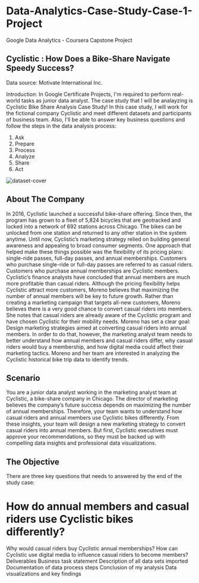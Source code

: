 # Data-Analytics-Case-Study-Case-1-Project
Google Data Analytics - Coursera Capstone Project

## Cyclistic : How Does a Bike-Share Navigate Speedy Success?
Data source:
Motivate International Inc.

Introduction:
In Google Certificate Projects, I'm required to perform real-world tasks as junior data analyst. The case study that I will be analayzing is Cyclistic Bike Share Analysis Case Study! In this case study, I will work for the fictional company Cyclistic and meet different datasets and participants of business team. Also, I'll be able to answer key business questions and follow the steps in the data analysis process:

1. Ask
2. Prepare
3. Process
4. Analyze
5. Share
6. Act


![dataset-cover](https://user-images.githubusercontent.com/91084797/194746666-580aee7d-ffc6-4fc8-b8d1-ad635fef021f.jpg)

## About The Company
In 2016, Cyclistic launched a successful bike-share offering. Since then, the program has grown to a fleet of 5,824 bicycles that are geotracked and locked into a network of 692 stations across Chicago. The bikes can be unlocked from one station and returned to any other station in the system anytime. Until now, Cyclistic’s marketing strategy relied on building general awareness and appealing to broad consumer segments. One approach that helped make these things possible was the flexibility of its pricing plans: single-ride passes, full-day passes, and annual memberships. Customers who purchase single-ride or full-day passes are referred to as casual riders. Customers who purchase annual memberships are Cyclistic members. Cyclistic’s finance analysts have concluded that annual members are much more profitable than casual riders. Although the pricing flexibility helps Cyclistic attract more customers, Moreno believes that maximizing the number of annual members will be key to future growth. Rather than creating a marketing campaign that targets all-new customers, Moreno believes there is a very good chance to convert casual riders into members. She notes that casual riders are already aware of the Cyclistic program and have chosen Cyclistic for their mobility needs. Moreno has set a clear goal: Design marketing strategies aimed at converting casual riders into annual members. In order to do that, however, the marketing analyst team needs to better understand how annual members and casual riders differ, why casual riders would buy a membership, and how digital media could affect their marketing tactics. Moreno and her team are interested in analyzing the Cyclistic historical bike trip data to identify trends.

## Scenario
You are a junior data analyst working in the marketing analyst team at Cyclistic, a bike-share company in Chicago. The director of marketing believes the company’s future success depends on maximizing the number of annual memberships. Therefore, your team wants to understand how casual riders and annual members use Cyclistic bikes differently. From these insights, your team will design a new marketing strategy to convert casual riders into annual members. But first, Cyclistic executives must approve your recommendations, so they must be backed up with compelling data insights and professional data visualizations.

## The Objective
There are three key questions that needs to answered by the end of the study case:

# How do annual members and casual riders use Cyclistic bikes differently?
Why would casual riders buy Cyclistic annual memberships?
How can Cyclistic use digital media to influence casual riders to become members?
Deliverables
Business task statement
Description of all data sets imported
Documentation of data process steps
Conclusion of my analysis
Data visualizations and key findings
